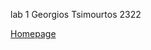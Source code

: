 lab 1 Georgios Tsimourtos 2322  
  
[Homepage](http://inf-server.inf.uth.gr/~gtsimourtos/index.html)
